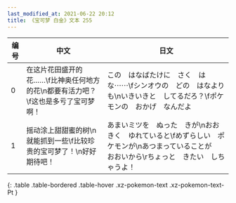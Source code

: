 ```yaml
---
last_modified_at: 2021-06-22 20:12
title: 《宝可梦 白金》文本 255
---
```

| 编号 | 中文 | 日文 |
| ---- | ---- | ---- |
| 0 | 在这片花田盛开的花……\f比神奥任何地方的花\n都要有活力吧？\f这也是多亏了宝可梦啊！ | この　はなばたけに　さく　はな⋯⋯\fシンオウの　どの　はなよりも\nいきいきと　してるだろ？\fポケモンの　おかげ　なんだよ |
| 1 | 摇动涂上甜甜蜜的树\n就能抓到一些\f比较珍贵的宝可梦了！\n好好期待吧！ | あまいミツを　ぬった　きが\nおおきく　ゆれていると\fめずらしい　ポケモンが\nあつまっていることが　おおいから\rちょっと　きたい　しちゃうよ！ |
{: .table .table-bordered .table-hover .xz-pokemon-text .xz-pokemon-text-Pt }